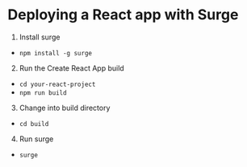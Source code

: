 # Deploying a React app with Surge

1. Install surge
 - `npm install -g surge`

2. Run the Create React App build
 - `cd your-react-project`
 - `npm run build`

3. Change into build directory
 - `cd build`

4. Run surge
 - `surge`

